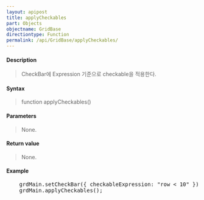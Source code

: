 ```yaml
---
layout: apipost
title: applyCheckables
part: Objects
objectname: GridBase
directiontype: Function
permalink: /api/GridBase/applyCheckables/
---
```



#### Description

> CheckBar에 Expression 기준으로 checkable을 적용한다.

#### Syntax

> function applyCheckables()

#### Parameters

> None.

#### Return value

> None.

#### Example

<pre class="prettyprint">
    grdMain.setCheckBar({ checkableExpression: "row < 10" });
    grdMain.applyCheckables();
</pre>

